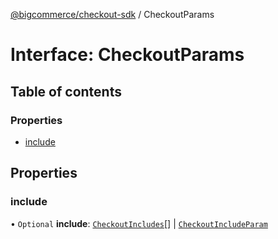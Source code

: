 [@bigcommerce/checkout-sdk](../README.md) / CheckoutParams

# Interface: CheckoutParams

## Table of contents

### Properties

- [include](CheckoutParams.md#include)

## Properties

### include

• `Optional` **include**: [`CheckoutIncludes`](../enums/CheckoutIncludes.md)[] \| [`CheckoutIncludeParam`](../README.md#checkoutincludeparam)
